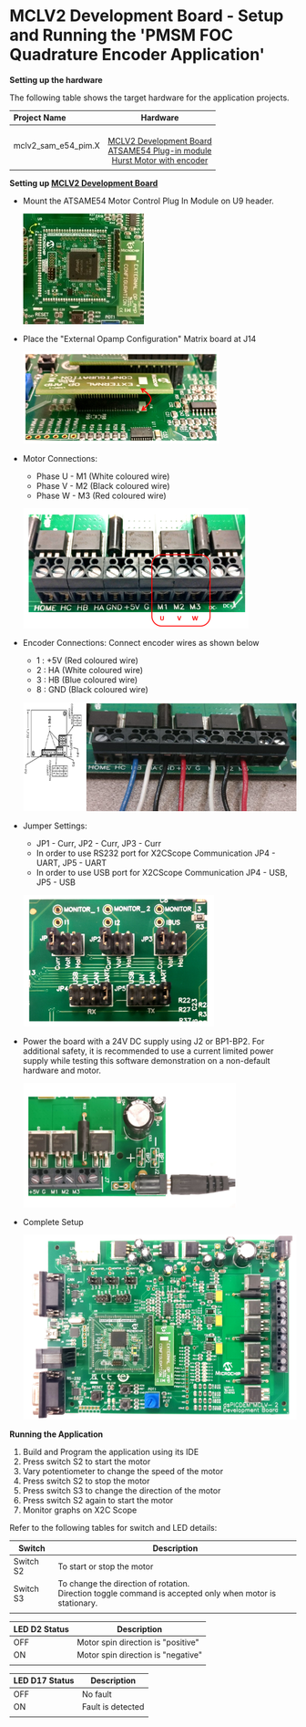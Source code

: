 # MCLV2 Development Board - Setup and Running the 'PMSM FOC Quadrature Encoder Application'
**Setting up the hardware**

The following table shows the target hardware for the application projects.

| Project Name| Hardware |
|:---------|:---------:|
| mclv2_sam_e54_pim.X |<br>[MCLV2 Development Board](https://www.microchip.com/DevelopmentTools/ProductDetails/DM330021-2)<br>[ATSAME54 Plug-in module](https://www.microchip.com/DevelopmentTools/ProductDetails/PartNO/MA320207)<br>[Hurst Motor with encoder](https://www.microchip.com/DevelopmentTools/ProductDetails/PartNo/AC300022) |
|||

**Setting up [MCLV2 Development Board](https://www.microchip.com/DevelopmentTools/ProductDetails/DM330021-2)**

- Mount the ATSAME54 Motor Control Plug In Module on U9 header. 

    ![PIM Install](GUID-EF24FB48-4A06-4B92-AB17-3EC80AA27275-low.jpg)

- Place the "External Opamp Configuration" Matrix board at J14

    ![External OPAMP](GUID-68DCD893-731A-4881-B4D9-6FE299AE9023-low.png)

- Motor Connections: 
    - Phase U - M1 (White coloured wire)
    - Phase V - M2 (Black coloured wire)
    - Phase W - M3 (Red coloured wire)

    ![Motor Connections](GUID-A23B85BD-119C-4379-847F-7BD293D8AF39-low.png)

- Encoder Connections: Connect encoder wires as shown below
    - 1 : +5V (Red coloured wire)
    - 2 : HA (White coloured wire)
    - 3 : HB (Blue coloured wire)
    - 8 : GND (Black coloured wire)

    ![Encoder Connections](GUID-0B35F2F8-8DDF-4A9C-A7C2-5F6BB221C2A0-low.png)

- Jumper Settings: 
    - JP1 - Curr, JP2 - Curr, JP3 - Curr 
    - In order to use RS232 port for X2CScope Communication JP4 - UART, JP5 - UART 
    - In order to use USB port for X2CScope Communication JP4 - USB, JP5 - USB

    ![jumper Settings](GUID-4A11568E-F7A4-4897-94AB-59BDF6149F1D-low.png)


- Power the board with a 24V DC supply using J2 or BP1-BP2. For additional safety, it is recommended to use a current limited power supply while testing this software demonstration on a non-default hardware and motor. 

    ![jumper Settings](GUID-0D6347C9-1A55-4387-952D-3E1DDBC77AC8-low.png)

- Complete Setup

    ![Setup](GUID-28FEDBAE-528B-44A7-903C-4945A929AC98-low.png)

**Running the Application**

1. Build and Program the application using its IDE
2. Press switch S2 to start the motor
3. Vary potentiometer to change the speed of the motor
4. Press switch S2 to stop the motor
5. Press switch S3 to change the direction of the motor
6. Press switch S2 again to start the motor
7. Monitor graphs on X2C Scope

Refer to the following tables for switch and LED details:

| Switch | Description |
|------|----------------|
| Switch S2 | To start or stop the motor |
| Switch S3 | To change the direction of rotation. <br>Direction toggle command is accepted only when motor is stationary. |
||

| LED D2 Status | Description |
|------|----------------|
| OFF  | Motor spin direction is "positive"  |
| ON  | Motor spin direction is "negative"   |
||

| LED D17 Status | Description |
|------|----------------|
| OFF  | No fault  |
| ON   | Fault is detected  |
||